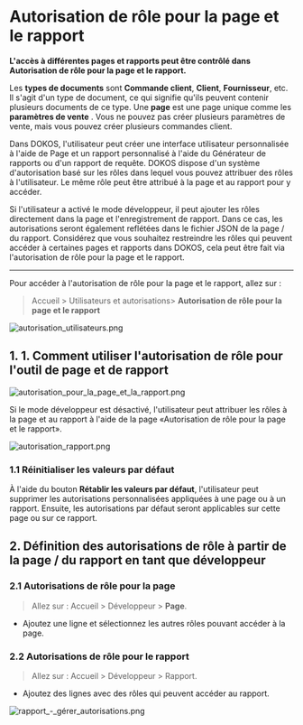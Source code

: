 # Autorisation de rôle pour la page et le rapport

**L'accès à différentes pages et rapports peut être contrôlé dans Autorisation de rôle pour la page et le rapport.**

Les **types de documents** sont **Commande client**, **Client**, **Fournisseur**, etc. Il s'agit d'un type de document, ce qui signifie qu'ils peuvent contenir plusieurs documents de ce type. Une **page** est une page unique comme les **paramètres de vente** . Vous ne pouvez pas créer plusieurs paramètres de vente, mais vous pouvez créer plusieurs commandes client.

Dans DOKOS, l'utilisateur peut créer une interface utilisateur personnalisée à l'aide de Page et un rapport personnalisé à l'aide du Générateur de rapports ou d'un rapport de requête. DOKOS dispose d'un système d'autorisation basé sur les rôles dans lequel vous pouvez attribuer des rôles à l'utilisateur. Le même rôle peut être attribué à la page et au rapport pour y accéder.

Si l'utilisateur a activé le mode développeur, il peut ajouter les rôles directement dans la page et l'enregistrement de rapport. Dans ce cas, les autorisations seront également reflétées dans le fichier JSON de la page / du rapport. Considérez que vous souhaitez restreindre les rôles qui peuvent accéder à certaines pages et rapports dans DOKOS, cela peut être fait via l'autorisation de rôle pour la page et le rapport.

---

Pour accéder à l'autorisation de rôle pour la page et le rapport, allez sur :

> Accueil > Utilisateurs et autorisations> **Autorisation de rôle pour la page et le rapport**

![autorisation_utilisateurs.png](/setup/user-permissions/autorisation_utilisateurs.png)

## 1. 1. Comment utiliser l'autorisation de rôle pour l'outil de page et de rapport 

![autorisation_pour_la_page_et_la_rapport.png](/setup/user-permissions/autorisation_pour_la_page_et_la_rapport.png)


Si le mode développeur est désactivé, l'utilisateur peut attribuer les rôles à la page et au rapport à l'aide de la page «Autorisation de rôle pour la page et le rapport».

![autorisation_rapport.png](/setup/user-permissions/autorisation_rapport.png)

### 1.1 Réinitialiser les valeurs par défaut

À l'aide du bouton **Rétablir les valeurs par défaut**, l'utilisateur peut supprimer les autorisations personnalisées appliquées à une page ou à un rapport. Ensuite, les autorisations par défaut seront applicables sur cette page ou sur ce rapport.

## 2. Définition des autorisations de rôle à partir de la page / du rapport en tant que développeur

### 2.1 Autorisations de rôle pour la page

> Allez sur : Accueil > Développeur > **Page**.

- Ajoutez une ligne et sélectionnez les autres rôles pouvant accéder à la page.

### 2.2 Autorisations de rôle pour le rapport

> Allez sur : Accueil > Développeur > Rapport.

- Ajoutez des lignes avec des rôles qui peuvent accéder au rapport.

![rapport_-_gérer_autorisations.png](/setup/user-permissions/rapport_-_gérer_autorisations.png)

